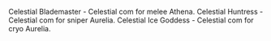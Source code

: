 Celestial Blademaster - Celestial com for melee Athena.
Celestial Huntress - Celestial com for sniper Aurelia.
Celestial Ice Goddess - Celestial com for cryo Aurelia.

